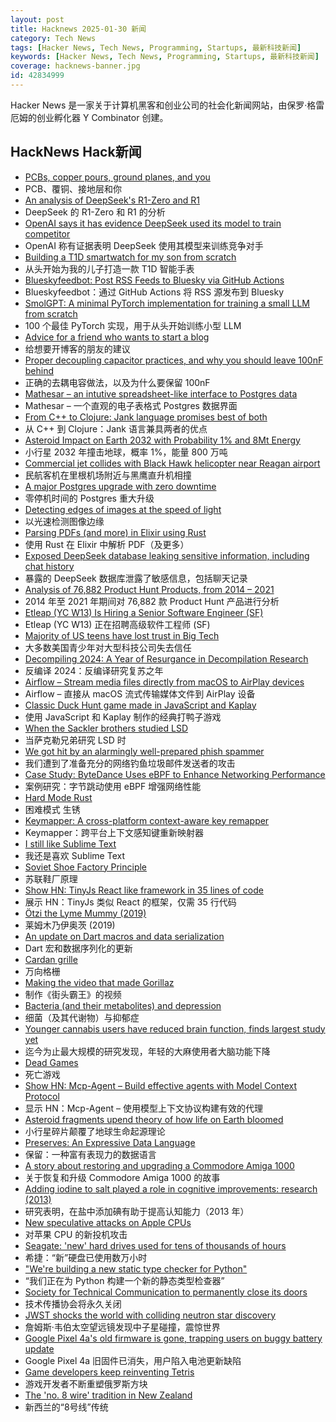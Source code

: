 ```yaml
---
layout: post
title: Hacknews 2025-01-30 新闻
category: Tech News
tags: [Hacker News, Tech News, Programming, Startups, 最新科技新闻]
keywords: [Hacker News, Tech News, Programming, Startups, 最新科技新闻]
coverage: hacknews-banner.jpg
id: 42834999
---
```


Hacker News 是一家关于计算机黑客和创业公司的社会化新闻网站，由保罗·格雷厄姆的创业孵化器 Y Combinator 创建。

## HackNews Hack新闻

- [PCBs, copper pours, ground planes, and you](https://lcamtuf.substack.com/p/pcbs-ground-planes-and-you)
- PCB、覆铜、接地层和你
- [An analysis of DeepSeek's R1-Zero and R1](https://arcprize.org/blog/r1-zero-r1-results-analysis)
- DeepSeek 的 R1-Zero 和 R1 的分析
- [OpenAI says it has evidence DeepSeek used its model to train competitor](https://www.ft.com/content/a0dfedd1-5255-4fa9-8ccc-1fe01de87ea6)
- OpenAI 称有证据表明 DeepSeek 使用其模型来训练竞争对手
- [Building a T1D smartwatch for my son from scratch](https://andrewchilds.com/posts/building-a-t1d-smartwatch-from-scratch)
- 从头开始为我的儿子打造一款 T1D 智能手表
- [Blueskyfeedbot: Post RSS Feeds to Bluesky via GitHub Actions](https://github.com/marketplace/actions/feed-to-bluesky)
- Blueskyfeedbot：通过 GitHub Actions 将 RSS 源发布到 Bluesky
- [SmolGPT: A minimal PyTorch implementation for training a small LLM from scratch](https://github.com/Om-Alve/smolGPT)
- 100 个最佳 PyTorch 实现，用于从头开始训练小型 LLM
- [Advice for a friend who wants to start a blog](https://www.henrikkarlsson.xyz/p/start-a-blog)
- 给想要开博客的朋友的建议
- [Proper decoupling capacitor practices, and why you should leave 100nF behind](https://codeinsecurity.wordpress.com/2025/01/25/proper-decoupling-practices-and-why-you-should-leave-100nf-behind/)
- 正确的去耦电容做法，以及为什么要保留 100nF
- [Mathesar – an intutive spreadsheet-like interface to Postgres data](https://github.com/mathesar-foundation/mathesar)
- Mathesar – 一个直观的电子表格式 Postgres 数据界面
- [From C++ to Clojure: Jank language promises best of both](https://thenewstack.io/from-c-to-clojure-new-language-promises-best-of-both/)
- 从 C++ 到 Clojure：Jank 语言兼具两者的优点
- [Asteroid Impact on Earth 2032 with Probability 1% and 8Mt Energy](https://cneos.jpl.nasa.gov/sentry/details.html#?des=2024%20YR4)
- 小行星 2032 年撞击地球，概率 1%，能量 800 万吨
- [Commercial jet collides with Black Hawk helicopter near Reagan airport](https://www.mediaite.com/news/breaking-commercial-jet-collides-with-police-chopper-near-reagan-airport/)
- 民航客机在里根机场附近与黑鹰直升机相撞
- [A major Postgres upgrade with zero downtime](https://www.instantdb.com/essays/pg_upgrade)
- 零停机时间的 Postgres 重大升级
- [Detecting edges of images at the speed of light](https://phys.org/news/2025-01-edges-images.html)
- 以光速检测图像边缘
- [Parsing PDFs (and more) in Elixir using Rust](https://www.chriis.dev/opinion/parsing-pdfs-in-elixir-using-rust)
- 使用 Rust 在 Elixir 中解析 PDF（及更多）
- [Exposed DeepSeek database leaking sensitive information, including chat history](https://www.wiz.io/blog/wiz-research-uncovers-exposed-deepseek-database-leak)
- 暴露的 DeepSeek 数据库泄露了敏感信息，包括聊天记录
- [Analysis of 76,882 Product Hunt Products, from 2014 – 2021](https://components.one/posts/gamer-and-nihilist-product-hunt)
- 2014 年至 2021 年期间对 76,882 款 Product Hunt 产品进行分析
- [Etleap (YC W13) Is Hiring a Senior Software Engineer (SF)]()
- Etleap (YC W13) 正在招聘高级软件工程师 (SF)
- [Majority of US teens have lost trust in Big Tech](https://techcrunch.com/2025/01/29/report-majority-of-u-s-teens-have-lost-trust-in-big-tech/)
- 大多数美国青少年对大型科技公司失去信任
- [Decompiling 2024: A Year of Resurgance in Decompilation Research](https://mahaloz.re/dec-progress-2024)
- 反编译 2024：反编译研究复苏之年
- [Airflow – Stream media files directly from macOS to AirPlay devices](https://airflow.app/)
- Airflow – 直接从 macOS 流式传输媒体文件到 AirPlay 设备
- [Classic Duck Hunt game made in JavaScript and Kaplay](https://jslegend.itch.io/duck-hunter)
- 使用 JavaScript 和 Kaplay 制作的经典打鸭子游戏
- [When the Sackler brothers studied LSD](https://resobscura.substack.com/p/when-the-sackler-brothers-studied)
- 当萨克勒兄弟研究 LSD 时
- [We got hit by an alarmingly well-prepared phish spammer](https://utcc.utoronto.ca/~cks/space/blog/spam/WellPreparedPhishSpammer)
- 我们遭到了准备充分的网络钓鱼垃圾邮件发送者的攻击
- [Case Study: ByteDance Uses eBPF to Enhance Networking Performance](https://ebpf.foundation/case-study-bytedance-uses-ebpf-to-enhance-networking-performance/)
- 案例研究：字节跳动使用 eBPF 增强网络性能
- [Hard Mode Rust](https://matklad.github.io/2022/10/06/hard-mode-rust.html)
- 困难模式 生锈
- [Keymapper: A cross-platform context-aware key remapper](https://github.com/houmain/keymapper)
- Keymapper：跨平台上下文感知键重新映射器
- [I still like Sublime Text](https://ohdoylerules.com/workflows/why-i-still-like-sublime-text-in-2025/)
- 我还是喜欢 Sublime Text
- [Soviet Shoe Factory Principle](https://wiki.c2.com/?SovietShoeFactoryPrinciple)
- 苏联鞋厂原理
- [Show HN: TinyJs React like framework in 35 lines of code]()
- 展示 HN：TinyJs 类似 React 的框架，仅需 35 行代码
- [Ötzi the Lyme Mummy (2019)](https://vetmed.illinois.edu/i-tick/2019/08/09/iceman-lyme-mummy-tattle-the-tick-blog/)
- 莱姆木乃伊奥茨 (2019)
- [An update on Dart macros and data serialization](https://medium.com/dartlang/an-update-on-dart-macros-data-serialization-06d3037d4f12)
- Dart 宏和数据序列化的更新
- [Cardan grille](https://en.wikipedia.org/wiki/Cardan_grille)
- 万向格栅
- [Making the video that made Gorillaz](https://animationobsessive.substack.com/p/making-the-video-that-made-gorillaz)
- 制作《街头霸王》的视频
- [Bacteria (and their metabolites) and depression](https://www.science.org/content/blog-post/bacteria-and-their-metabolites-and-depression)
- 细菌（及其代谢物）与抑郁症
- [Younger cannabis users have reduced brain function, finds largest study yet](https://newatlas.com/brain/young-adult-cannabis-brain-function/)
- 迄今为止最大规模的研究发现，年轻的大麻使用者大脑功能下降
- [Dead Games](https://garry.net/posts/dead-games)
- 死亡游戏
- [Show HN: Mcp-Agent – Build effective agents with Model Context Protocol](https://github.com/lastmile-ai/mcp-agent)
- 显示 HN：Mcp-Agent – 使用模型上下文协议构建有效的代理
- [Asteroid fragments upend theory of how life on Earth bloomed](https://www.nature.com/articles/d41586-025-00264-3)
- 小行星碎片颠覆了地球生命起源理论
- [Preserves: An Expressive Data Language](https://preserves.dev/)
- 保留：一种富有表现力的数据语言
- [A story about restoring and upgrading a Commodore Amiga 1000](https://celso.io/posts/2025/01/26/the-first-perfect-computer/)
- 关于恢复和升级 Commodore Amiga 1000 的故事
- [Adding iodine to salt played a role in cognitive improvements: research (2013)](https://www.discovermagazine.com/health/how-adding-iodine-to-salt-boosted-americans-iq)
- 研究表明，在盐中添加碘有助于提高认知能力（2013 年）
- [New speculative attacks on Apple CPUs](https://predictors.fail/)
- 对苹果 CPU 的新投机攻击
- [Seagate: 'new' hard drives used for tens of thousands of hours](https://www.tomshardware.com/pc-components/hdds/german-seagate-customers-say-their-new-hard-drives-were-actually-used-resold-hdds-reportedly-used-for-tens-of-thousands-of-hours)
- 希捷：“新”硬盘已使用数万小时
- ["We're building a new static type checker for Python"](https://twitter.com/charliermarsh/status/1884651482009477368)
- “我们正在为 Python 构建一个新的静态类型检查器”
- [Society for Technical Communication to permanently close its doors](https://www.stc.org/)
- 技术传播协会将永久关闭
- [JWST shocks the world with colliding neutron star discovery](https://bigthink.com/starts-with-a-bang/jwst-colliding-neutron-star/)
- 詹姆斯·韦伯太空望远镜发现中子星碰撞，震惊世界
- [Google Pixel 4a's old firmware is gone, trapping users on buggy battery update](https://www.androidcentral.com/phones/google-pixel-4as-old-firmware-is-gone-trapping-users-on-the-buggy-battery-update)
- Google Pixel 4a 旧固件已消失，用户陷入电池更新缺陷
- [Game developers keep reinventing Tetris](https://www.polygon.com/gaming/513931/tetris-inspired-games-design-reaktor)
- 游戏开发者不断重塑俄罗斯方块
- [The 'no. 8 wire' tradition in New Zealand](https://teara.govt.nz/en/inventions-patents-and-trademarks/page-1)
- 新西兰的“8号线”传统

